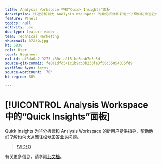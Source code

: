 ```yaml
---
title: Analysis Workspace 中的“Quick Insights”面板
description: 快速分析可为 Analysis Workspace 的非分析师和新用户了解如何快速轻松地回答业务问题提供指导。
feature: Panels
topics: null
activity: use
doc-type: feature video
team: Technical Marketing
thumbnail: 37248.jpg
kt: 5838
role: User
level: Beginner
exl-id: af6da0a2-9273-480c-a915-bd5bab7d5c5d
source-git-commit: fe861dfd541c1b9cb3b233fa3f56d55054305fd9
workflow-type: tm+mt
source-wordcount: '70'
ht-degree: 88%

---
```


# [!UICONTROL Analysis Workspace 中的“Quick Insights”面板]

Quick Insights 为非分析师和 Analysis Workspace 的新用户提供指导，帮助他们了解如何快速而轻松地回答业务问题。

>[!VIDEO](https://video.tv.adobe.com/v/37248/?quality=12&learn=on)

有关更多信息，请参阅[此文档](https://experienceleague.adobe.com/docs/analytics/analyze/analysis-workspace/panels/quickinsight.html)。
